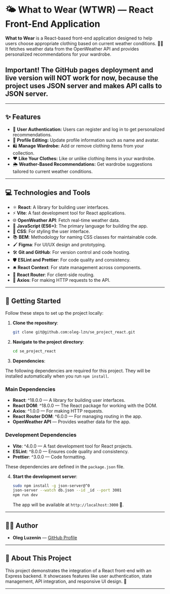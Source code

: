 # 🌤️ What to Wear (WTWR) — React Front-End Application

**What to Wear** is a React-based front-end application designed to help users choose appropriate clothing based on current weather conditions. 🧥👕 It fetches weather data from the OpenWeather API and provides personalized recommendations for your wardrobe.

## Important! The GitHub pages deployment and live version will NOT work for now, because the project uses JSON server and makes API calls to JSON server. 

---

## ✨ Features

- 🔑 **User Authentication:** Users can register and log in to get personalized recommendations.
- 📝 **Profile Editing:** Update profile information such as name and avatar.
- 🛍️ **Manage Wardrobe:** Add or remove clothing items from your collection.
- ❤️ **Like Your Clothes:** Like or unlike clothing items in your wardrobe.
- 🌦️ **Weather-Based Recommendations:** Get wardrobe suggestions tailored to current weather conditions.

---

## 💻 Technologies and Tools

- ⚛️ **React**: A library for building user interfaces.
- ⚡ **Vite**: A fast development tool for React applications.
- 🌐 **OpenWeather API**: Fetch real-time weather data.
- 🚀 **JavaScript (ES6+)**: The primary language for building the app.
- 🎨 **CSS**: For styling the user interface.
- 📚 **BEM**: Methodology for naming CSS classes for maintainable code.
- 🖌️ **Figma**: For UI/UX design and prototyping.
- 🛠️ **Git and GitHub**: For version control and code hosting.
- 🛡️ **ESLint and Prettier**: For code quality and consistency.
- 🛎️ **React Context**: For state management across components.
- 🧭 **React Router**: For client-side routing.
- 📡 **Axios**: For making HTTP requests to the API.

---

## 🚀 Getting Started

Follow these steps to set up the project locally:

1. **Clone the repository**:

   ```bash
   git clone git@github.com:oleg-lzn/se_project_react.git
   ```

2. **Navigate to the project directory**:

   ```bash
   cd se_project_react
   ```

3. **Dependencies**:

The following dependencies are required for this project. They will be installed automatically when you run `npm install`.

### Main Dependencies

- **React**: ^18.0.0 — A library for building user interfaces.
- **React DOM**: ^18.0.0 — The React package for working with the DOM.
- **Axios**: ^1.0.0 — For making HTTP requests.
- **React Router DOM**: ^6.0.0 — For managing routing in the app.
- **OpenWeather API** — Provides weather data for the app.

### Development Dependencies

- **Vite**: ^4.0.0 — A fast development tool for React projects.
- **ESLint**: ^8.0.0 — Ensures code quality and consistency.
- **Prettier**: ^3.0.0 — Code formatting.

These dependencies are defined in the `package.json` file.

4. **Start the development server**:

   ```bash
   sudo npm install -g json-server@^0
   json-server --watch db.json --id _id --port 3001
   npm run dev
   ```

   The app will be available at `http://localhost:3000` 🎉.

---

## 👨‍💻 Author

- **Oleg Luzenin** — [GitHub Profile](https://github.com/oleg-lzn)

---

## 📝 About This Project

This project demonstrates the integration of a React front-end with an Express backend. It showcases features like user authentication, state management, API integration, and responsive UI design. 🌟

---
